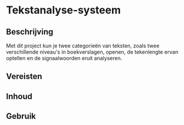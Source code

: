 # Tekstanalyse-systeem

## Beschrijving
Met dit project kun je twee categorieën van teksten, zoals twee verschillende niveau's in boekverslagen, openen, de tekenlengte ervan optellen en de signaalwoorden eruit analyseren.

## Vereisten


## Inhoud


## Gebruik
